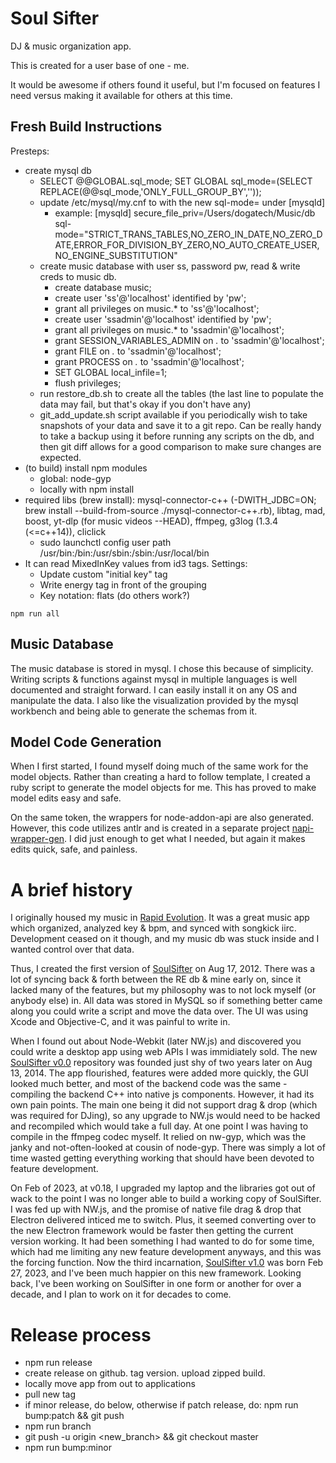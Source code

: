 Soul Sifter
===========

DJ & music organization app.

This is created for a user base of one - me.

It would be awesome if others found it useful, but I'm focused on features I need versus making it available for others at this time.

Fresh Build Instructions
------------------------
Presteps:
* create mysql db
  * SELECT @@GLOBAL.sql_mode; SET GLOBAL sql_mode=(SELECT REPLACE(@@sql_mode,'ONLY_FULL_GROUP_BY',''));
  * update /etc/mysql/my.cnf to with the new sql-mode= under [mysqld]
    * example: [mysqld]
      secure_file_priv=/Users/dogatech/Music/db
      sql-mode="STRICT_TRANS_TABLES,NO_ZERO_IN_DATE,NO_ZERO_DATE,ERROR_FOR_DIVISION_BY_ZERO,NO_AUTO_CREATE_USER,NO_ENGINE_SUBSTITUTION"
  * create music database with user ss, password pw, read & write creds to music db.
    * create database music;
    * create user 'ss'@'localhost' identified by 'pw';
    * grant all privileges on music.* to 'ss'@'localhost';
    * create user 'ssadmin'@'localhost' identified by 'pw';
    * grant all privileges on music.* to 'ssadmin'@'localhost';
    * grant SESSION_VARIABLES_ADMIN on *.* to 'ssadmin'@'localhost';
    * grant FILE on *.* to 'ssadmin'@'localhost';
    * grant PROCESS on *.* to 'ssadmin'@'localhost';
    * SET GLOBAL local_infile=1;
    * flush privileges;
  * run restore_db.sh to create all the tables (the last line to populate the data may fail, but that's okay if you don't have any)
  * git_add_update.sh script available if you periodically wish to take snapshots of your data and save it to a git repo. Can be really handy to take a backup using it before running any scripts on the db, and then git diff allows for a good comparison to make sure changes are expected.
* (to build) install npm modules
  * global: node-gyp
  * locally with npm install
* required libs (brew install): mysql-connector-c++ (-DWITH_JDBC=ON; brew install --build-from-source ./mysql-connector-c++.rb), libtag, mad, boost, yt-dlp (for music videos --HEAD), ffmpeg, g3log (1.3.4 (<=c++14)), cliclick
  * sudo launchctl config user path /usr/bin:/bin:/usr/sbin:/sbin:/usr/local/bin
* It can read MixedInKey values from id3 tags. Settings:
  * Update custom "initial key" tag
  * Write energy tag in front of the grouping
  * Key notation: flats (do others work?)

```
npm run all
```

Music Database
--------------
The music database is stored in mysql. I chose this because of simplicity. Writing scripts & functions against mysql in multiple languages is well documented and straight forward. I can easily install it on any OS and manipulate the data. I also like the visualization provided by the mysql workbench and being able to generate the schemas from it.

Model Code Generation
---------------------
When I first started, I found myself doing much of the same work for the model objects. Rather than creating a hard to follow template, I created a ruby script to generate the model objects for me. This has proved to make model edits easy and safe.

On the same token, the wrappers for node-addon-api are also generated. However, this code utilizes antlr and is created in a separate project [napi-wrapper-gen](https://github.com/broken/napi-wrapper-gen). I did just enough to get what I needed, but again it makes edits quick, safe, and painless.


A brief history
===============

I originally housed my music in [Rapid Evolution](https://en.wikipedia.org/wiki/Rapid_Evolution). It was a great music app which organized, analyzed key & bpm, and synced with songkick iirc. Development ceased on it though, and my music db was stuck inside and I wanted control over that data.

Thus, I created the first version of [SoulSifter](https://github.com/broken/soul-sifter) on Aug 17, 2012. There was a lot of syncing back & forth between the RE db & mine early on, since it lacked many of the features, but my philosophy was to not lock myself (or anybody else) in. All data was stored in MySQL so if something better came along you could write a script and move the data over. The UI was using Xcode and Objective-C, and it was painful to write in.

When I found out about Node-Webkit (later NW.js) and discovered you could write a desktop app using web APIs I was immidiately sold. The new [SoulSifter v0.0](https://github.com/broken/soulsifter) repository was founded just shy of two years later on Aug 13, 2014. The app flourished, features were added more quickly, the GUI looked much better, and most of the backend code was the same - compiling the backend C++ into native js components. However, it had its own pain points. The main one being it did not support drag & drop (which was required for DJing), so any upgrade to NW.js would need to be hacked and recompiled which would take a full day. At one point I was having to compile in the ffmpeg codec myself. It relied on nw-gyp, which was the janky and not-often-looked at cousin of node-gyp. There was simply a lot of time wasted getting everything working that should have been devoted to feature development.

On Feb of 2023, at v0.18, I upgraded my laptop and the libraries got out of wack to the point I was no longer able to build a working copy of SoulSifter. I was fed up with NW.js, and the promise of native file drag & drop that Electron delivered inticed me to switch. Plus, it seemed converting over to the new Electron framework would be faster then getting the current version working. It had been something I had wanted to do for some time, which had me limiting any new feature development anyways, and this was the forcing function. Now the third incarnation, [SoulSifter v1.0](https://github.com/broken/soulsifter-e) was born Feb 27, 2023, and I've been much happier on this new framework. Looking back, I've been working on SoulSifter in one form or another for over a decade, and I plan to work on it for decades to come.


Release process
===============
* npm run release
* create release on github. tag version. upload zipped build.
* locally move app from out to applications
* pull new tag
* if minor release, do below, otherwise if patch release, do: npm run bump:patch && git push
* npm run branch
* git push -u origin <new_branch> && git checkout master
* npm run bump:minor
